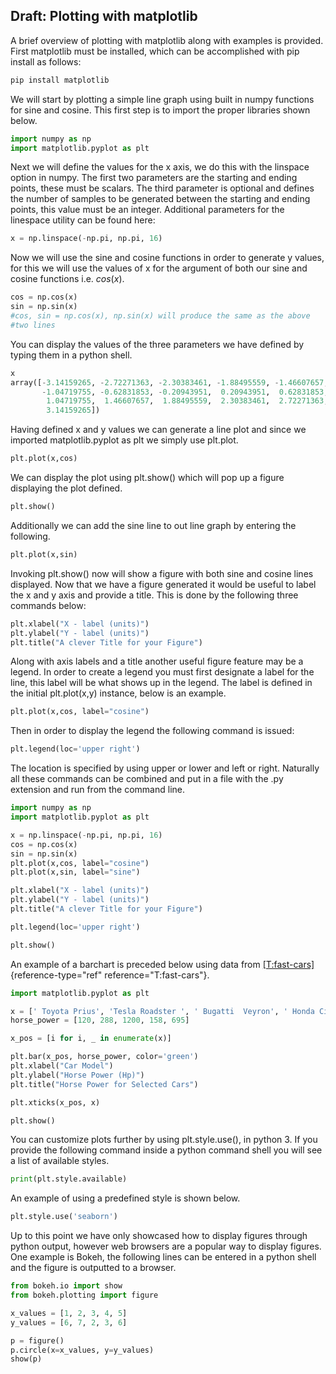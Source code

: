 Draft: Plotting with matplotlib
-------------------------------

A brief overview of plotting with matplotlib along with examples is
provided. First matplotlib must be installed, which can be accomplished
with pip install as follows:

```bash
pip install matplotlib
```

We will start by plotting a simple line graph using built in numpy
functions for sine and cosine. This first step is to import the proper
libraries shown below.

```python
import numpy as np
import matplotlib.pyplot as plt
```

Next we will define the values for the x axis, we do this with the
linspace option in numpy. The first two parameters are the starting and
ending points, these must be scalars. The third parameter is optional and
defines the number of samples to be generated between the starting and
ending points, this value must be an integer. Additional parameters for
the linespace utility can be found here:

```python  
x = np.linspace(-np.pi, np.pi, 16)
```

Now we will use the sine and cosine functions in order to generate y
values, for this we will use the values of x for the argument of both
our sine and cosine functions i.e. $cos(x)$.

```python  
cos = np.cos(x)
sin = np.sin(x)
#cos, sin = np.cos(x), np.sin(x) will produce the same as the above
#two lines
```

You can display the values of the three parameters we have defined by
typing them in a python shell.

```python  
x
array([-3.14159265, -2.72271363, -2.30383461, -1.88495559, -1.46607657,
       -1.04719755, -0.62831853, -0.20943951,  0.20943951,  0.62831853,
        1.04719755,  1.46607657,  1.88495559,  2.30383461,  2.72271363,
        3.14159265])
```

Having defined x and y values we can generate a line plot and since we
imported matplotlib.pyplot as plt we simply use plt.plot.

```python  
plt.plot(x,cos)
```

We can display the plot using plt.show() which will pop up a figure
displaying the plot defined.

```python  
plt.show()
```

Additionally we can add the sine line to out line graph by entering the
following.

```python  
plt.plot(x,sin)
```

Invoking plt.show() now will show a figure with both sine and cosine
lines displayed. Now that we have a figure generated it would be useful
to label the x and y axis and provide a title. This is done by the
following three commands below:

```python  
plt.xlabel("X - label (units)")
plt.ylabel("Y - label (units)")
plt.title("A clever Title for your Figure")
```

Along with axis labels and a title another useful figure feature may be
a legend. In order to create a legend you must first designate a label
for the line, this label will be what shows up in the legend. The label
is defined in the initial plt.plot(x,y) instance, below is an example.

```python  
plt.plot(x,cos, label="cosine")
```

Then in order to display the legend the following command is issued:

```python  
plt.legend(loc='upper right')
```

The location is specified by using upper or lower and left or right.
Naturally all these commands can be combined and put in a file with the
.py extension and run from the command line.

```python  
import numpy as np
import matplotlib.pyplot as plt

x = np.linspace(-np.pi, np.pi, 16)
cos = np.cos(x)
sin = np.sin(x)
plt.plot(x,cos, label="cosine")
plt.plot(x,sin, label="sine")

plt.xlabel("X - label (units)")
plt.ylabel("Y - label (units)")
plt.title("A clever Title for your Figure")

plt.legend(loc='upper right')

plt.show()
```

An example of a barchart is preceded below using data from
 [\[T:fast-cars\]](#T:fast-cars){reference-type="ref"
reference="T:fast-cars"}.

```python  
import matplotlib.pyplot as plt

x = [' Toyota Prius', 'Tesla Roadster ', ' Bugatti  Veyron', ' Honda Civic ', ' Lamborghini Aventador ']
horse_power = [120, 288, 1200, 158, 695]

x_pos = [i for i, _ in enumerate(x)]

plt.bar(x_pos, horse_power, color='green')
plt.xlabel("Car Model")
plt.ylabel("Horse Power (Hp)")
plt.title("Horse Power for Selected Cars")

plt.xticks(x_pos, x)

plt.show()
```

You can customize plots further by using plt.style.use(), in python 3.
If you provide the following command inside a python command shell you
will see a list of available styles.

```python  
print(plt.style.available)
```

An example of using a predefined style is shown below.

```python  
plt.style.use('seaborn')
```

Up to this point we have only showcased how to display figures through
python output, however web browsers are a popular way to display
figures. One example is Bokeh, the following lines can be entered in a
python shell and the figure is outputted to a browser.

```python  
from bokeh.io import show
from bokeh.plotting import figure

x_values = [1, 2, 3, 4, 5]
y_values = [6, 7, 2, 3, 6]

p = figure()
p.circle(x=x_values, y=y_values)
show(p)
```
